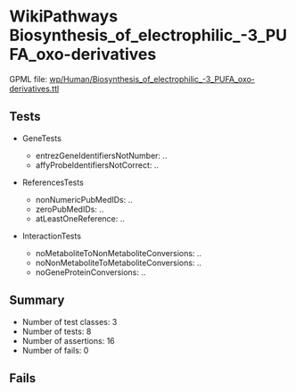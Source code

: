 # WikiPathways Biosynthesis_of_electrophilic_-3_PUFA_oxo-derivatives

GPML file: [wp/Human/Biosynthesis_of_electrophilic_-3_PUFA_oxo-derivatives.ttl](../wp/Human/Biosynthesis_of_electrophilic_-3_PUFA_oxo-derivatives.ttl)

## Tests

* GeneTests
    * entrezGeneIdentifiersNotNumber: ..
    * affyProbeIdentifiersNotCorrect: ..

* ReferencesTests
    * nonNumericPubMedIDs: ..
    * zeroPubMedIDs: ..
    * atLeastOneReference: ..

* InteractionTests
    * noMetaboliteToNonMetaboliteConversions: ..
    * noNonMetaboliteToMetaboliteConversions: ..
    * noGeneProteinConversions: ..

## Summary

* Number of test classes: 3
* Number of tests: 8
* Number of assertions: 16
* Number of fails: 0

## Fails

